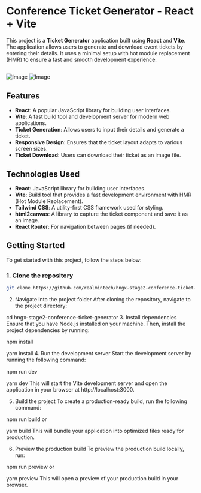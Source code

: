 # Conference Ticket Generator - React + Vite

This project is a **Ticket Generator** application built using **React** and **Vite**. The application allows users to generate and download event tickets by entering their details. It uses a minimal setup with hot module replacement (HMR) to ensure a fast and smooth development experience.
##
![Image](https://github.com/user-attachments/assets/86bcf8c2-5c34-47e4-aae4-9d621298f523)
![Image](https://github.com/user-attachments/assets/483e4af6-1276-40a6-848b-38cc831347cc)


## Features

- **React**: A popular JavaScript library for building user interfaces.
- **Vite**: A fast build tool and development server for modern web applications.
- **Ticket Generation**: Allows users to input their details and generate a ticket.
- **Responsive Design**: Ensures that the ticket layout adapts to various screen sizes.
- **Ticket Download**: Users can download their ticket as an image file.

## Technologies Used

- **React**: JavaScript library for building user interfaces.
- **Vite**: Build tool that provides a fast development environment with HMR (Hot Module Replacement).
- **Tailwind CSS**: A utility-first CSS framework used for styling.
- **html2canvas**: A library to capture the ticket component and save it as an image.
- **React Router**: For navigation between pages (if needed).

## Getting Started

To get started with this project, follow the steps below:

### 1. Clone the repository

```bash
git clone https://github.com/realmintech/hngx-stage2-conference-ticket-generator.git

```
2. Navigate into the project folder
After cloning the repository, navigate to the project directory:



cd hngx-stage2-conference-ticket-generator
3. Install dependencies
Ensure that you have Node.js installed on your machine. Then, install the project dependencies by running:



npm install


yarn install
4. Run the development server
Start the development server by running the following command:



npm run dev



yarn dev
This will start the Vite development server and open the application in your browser at http://localhost:3000.

5. Build the project
To create a production-ready build, run the following command:



npm run build
or



yarn build
This will bundle your application into optimized files ready for production.

6. Preview the production build
To preview the production build locally, run:


npm run preview
or



yarn preview
This will open a preview of your production build in your browser.









